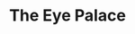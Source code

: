 ---
title: "The Eye Palace"
url: /karachi/the-eye-palace-w394-c27-federal-b-area-karimabad-block-3-gulberg-town/
shop: Optiker
---